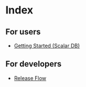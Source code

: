 # Index

## For users
* [Getting Started (Scalar DB)](./getting-started-scalardb.md)

## For developers
* [Release Flow](./ReleaseFlow.md)
